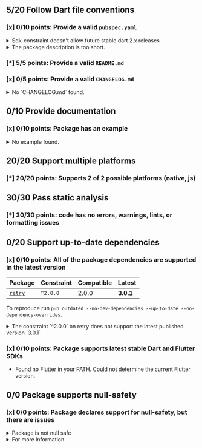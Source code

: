 ## 5/20 Follow Dart file conventions

### [x] 0/10 points: Provide a valid `pubspec.yaml`

<details>
<summary>
Sdk-constraint doesn't allow future stable dart 2.x releases
</summary>

`pubspec.yaml:8:8`

```
  ╷
8 │   sdk: ">=2.12.0-0 <2.12.0"
  │        ^^^^^^^^^^^^^^^^^^^^
  ╵
```

</details>
<details>
<summary>
The package description is too short.
</summary>

Add more detail to the `description` field of `pubspec.yaml`. Use 60 to 180 characters to describe the package, what it does, and its target use case.
</details>

### [*] 5/5 points: Provide a valid `README.md`


### [x] 0/5 points: Provide a valid `CHANGELOG.md`

<details>
<summary>
No `CHANGELOG.md` found.
</summary>

Changelog entries help developers follow the progress of your package. See the [example](https://raw.githubusercontent.com/dart-lang/stagehand/master/templates/package-simple/CHANGELOG.md) generated by `stagehand`.
</details>

## 0/10 Provide documentation

### [x] 0/10 points: Package has an example

<details>
<summary>
No example found.
</summary>

See [package layout](https://dart.dev/tools/pub/package-layout#examples) guidelines on how to add an example.
</details>

## 20/20 Support multiple platforms

### [*] 20/20 points: Supports 2 of 2 possible platforms (**native**, **js**)


## 30/30 Pass static analysis

### [*] 30/30 points: code has no errors, warnings, lints, or formatting issues


## 0/20 Support up-to-date dependencies

### [x] 0/10 points: All of the package dependencies are supported in the latest version

|Package|Constraint|Compatible|Latest|
|:-|:-|:-|:-|
|[`retry`]|`^2.0.0`|2.0.0|**3.0.1**|

To reproduce run `pub outdated --no-dev-dependencies --up-to-date --no-dependency-overrides`.

[`retry`]: https://pub.dev/packages/retry

<details>
<summary>
The constraint `^2.0.0` on retry does not support the latest published version `3.0.1`
</summary>

`pubspec.yaml:6:10`

```
  ╷
6 │   retry: ^2.0.0
  │          ^^^^^^
  ╵
```

</details>

### [x] 0/10 points: Package supports latest stable Dart and Flutter SDKs

* Found no Flutter in your PATH. Could not determine the current Flutter version.

## 0/0 Package supports null-safety

### [x] 0/0 points: Package declares support for null-safety, but there are issues

<details>
<summary>
Package is not null safe
</summary>

Because:
* `_dummy_pkg` that depends on:
* `retry` that doesn't opt in to null safety
</details>
<details>
<summary>
For more information
</summary>

Try running `pub outdated --mode=null-safety`.
Be sure to read the [migration guide](https://dart.dev/null-safety/migration-guide).
</details>